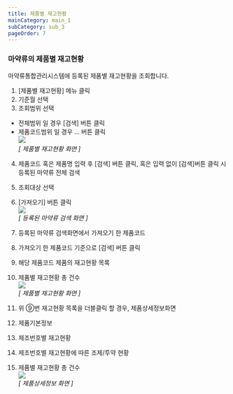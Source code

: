 ```yaml
---
title: 제품별 재고현황
mainCategory: main_1
subCategory: sub_3
pageOrder: 7
---
```


### 마약류의 제품별 재고현황  

마약류통합관리시스템에 등록된 제품별 재고현황을 조회합니다.  
1. [제품별 재고현황] 메뉴 클릭
2. 기준월 선택
3. 조회범위 선택
- 전체범위 일 경우 [검색] 버튼 클릭
- 제품코드범위 일 경우  ... 버튼 클릭  
[![]({{site.url}}/images/docs/doc_1/post_10-1.png)]({{site.url}}/images/docs/doc_1/post_10-1.png)  
*[ 제품별 재고현황 화면 ]*  


4. 제품코드 혹은 제품명 입력 후 [검색] 버튼 클릭, 혹은 입력 없이 [검색]버튼 클릭 시 등록된 마약류 전체 검색
5. 조회대상 선택
6. [가져오기] 버튼 클릭  
[![]({{site.url}}/images/docs/doc_1/post_10-2.png)]({{site.url}}/images/docs/doc_1/post_10-2.png)  
*[ 등록된 마약류 검색 화면 ]*  

7. 등록된 마약류 검색화면에서 가져오기 한 제품코드
8. 가져오기 한 제품코드 기준으로 [검색] 버튼 클릭
9. 해당 제품코드 제품의 재고현황 목록     
10. 제품별 재고현황 총 건수  
[![]({{site.url}}/images/docs/doc_1/post_10-3.png)]({{site.url}}/images/docs/doc_1/post_10-3.png)  
*[ 제품별 재고현황 화면 ]*  

11. 위 ⑨번 재고현황 목록을 더블클릭 할 경우, 제품상세정보화면
12. 제품기본정보          
13. 제조번호별 재고현황
14. 제조번호별 재고현황에 따른 조제/투약 현황  
10. 제품별 재고현황 총 건수  
[![]({{site.url}}/images/docs/doc_1/post_10-4.png)]({{site.url}}/images/docs/doc_1/post_10-4.png)  
*[ 제품상세정보 화면 ]*  
